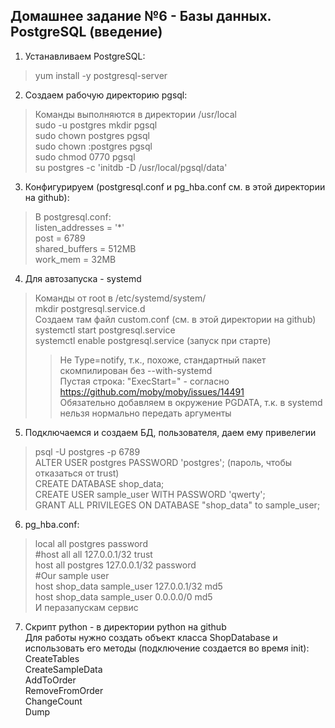 ## Домашнее задание №6 - Базы данных. PostgreSQL (введение)

1. Устанавливаем PostgreSQL:
> yum install -y postgresql-server

2. Создаем рабочую директорию pgsql:
> Команды выполняются в директории /usr/local  
> sudo -u postgres mkdir pgsql  
> sudo chown postgres pgsql  
> sudo chown :postgres pgsql  
> sudo chmod 0770 pgsql  
> su postgres -c 'initdb -D /usr/local/pgsql/data'  

3. Конфигурируем (postgresql.conf и pg_hba.conf см. в этой директории на github):
> В postgresql.conf:  
> listen_addresses = '*'   
> post = 6789  
> shared_buffers = 512MB  
> work_mem = 32MB  

4. Для автозапуска - systemd
> Команды от root в /etc/systemd/system/  
> mkdir postgresql.service.d  
> Создаем там файл custom.conf (см. в этой директории на github)  
> systemctl start postgresql.service  
> systemctl enable postgresql.service (запуск при старте)  
>> Не Type=notify, т.к., похоже, стандартный пакет скомпилирован без --with-systemd  
>> Пустая строка: "ExecStart=" - согласно https://github.com/moby/moby/issues/14491  
>> Обязательно добавляем в окружение PGDATA, т.к. в systemd нельзя нормально передать аргументы  

5. Подключаемся и создаем БД, пользователя, даем ему привелегии
> psql -U postgres -p 6789  
> ALTER USER postgres PASSWORD 'postgres'; (пароль, чтобы отказаться от trust)  
> CREATE DATABASE shop_data;  
> CREATE USER sample_user WITH PASSWORD 'qwerty';  
> GRANT ALL PRIVILEGES ON DATABASE "shop_data" to sample_user;  

6. pg_hba.conf:
> local   all             postgres                                password  
> #host    all             all             127.0.0.1/32           trust  
> host    all             postgres        127.0.0.1/32            password  
> #Our sample user  
> host    shop_data       sample_user     127.0.0.1/32            md5  
> host    shop_data       sample_user     0.0.0.0/0               md5    
И перазапускам сервис

7. Скрипт python - в директории python на github  
Для работы нужно создать объект класса ShopDatabase и использовать его методы (подключение создается во время init):  
CreateTables  
CreateSampleData  
AddToOrder  
RemoveFromOrder  
ChangeCount  
Dump  
